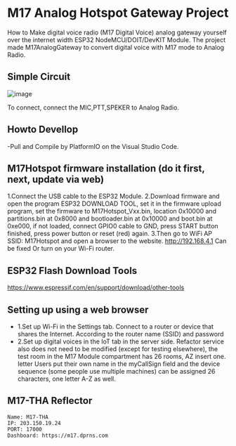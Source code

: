 # M17 Analog Hotspot Gateway Project
How to Make digital voice radio (M17 Digital Voice) analog gateway yourself over the internet width ESP32 NodeMCU/DOIT/DevKIT Module.
The project made M17AnalogGateway to convert digital voice with M17 mode to Analog Radio.

## Simple Circuit
![image](https://github.com/nakhonthai/M17AnalogGateway/blob/master/schematic/M17Hotspot.png)

To connect, connect the MIC,PTT,SPEKER to Analog Radio.

## Howto Devellop
-Pull and Compile by PlatformIO on the Visual Studio Code.

## M17Hotspot firmware installation (do it first, next, update via web)
1.Connect the USB cable to the ESP32 Module.
2.Download firmware and open the program ESP32 DOWNLOAD TOOL, set it in the firmware upload program, set the firmware to M17Hotspot_Vxx.bin, location 0x10000 and partitions.bin at 0x8000 and bootloader.bin at 0x10000 and boot.bin at 0xe000, if not loaded, connect GPIO0 cable to GND, press START button finished, press power button or reset (red) again.
3.Then go to WiFi AP SSID: M17Hotspot and open a browser to the website. http://192.168.4.1 Can be fixed Or turn on your Wi-Fi router.

## ESP32 Flash Download Tools
https://www.espressif.com/en/support/download/other-tools

## Setting up using a web browser
- 1.Set up Wi-Fi in the Settings tab. Connect to a router or device that shares the Internet. According to the router name (SSID) and password
- 2.Set up digital voices in the IoT tab in the server side. Refactor service also does not need to be modified (except for testing elsewhere), the test room in the M17 Module compartment has 26 rooms, AZ insert one. letter Users put their own name in the myCallSign field and the device sequence (some people use multiple machines) can be assigned 26 characters, one letter A-Z as well.

## M17-THA Reflector
	Name: M17-THA
	IP: 203.150.19.24
	PORT: 17000
	Dashboard: https://m17.dprns.com